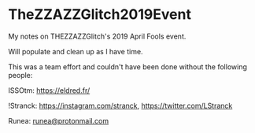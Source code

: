 # TheZZAZZGlitch2019Event
My notes on THEZZAZZGlitch's 2019 April Fools event.

Will populate and clean up as I have time.


This was a team effort and couldn't have been done without the following people:

ISSOtm: https://eldred.fr/

!Stranck: https://instagram.com/stranck, https://twitter.com/LStranck

Runea: runea@protonmail.com
